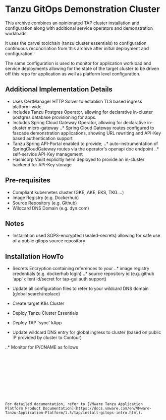 # Tanzu GitOps Demonstration Cluster

This archive combines an opinionated TAP cluster installation and configuration along with additional service operators and demonstration workloads.

It uses the carvel toolchain (tanzu cluster essentials) to configuration continuous reconciliation from this archive after initial deployment and configuration.

The same configuration is used to monitor for application workload and service deployments allowing for the state of the target cluster to be driven off this repo for application as well as platform level configuration.

## Additional Implementation Details
* Uses CertManager HTTP Solver to establish TLS based ingress platform-wide.
* Includes Tanzu Postgres Operator, allowing for declarative in-cluster postgres database provisioning for apps.
* Includes Spring Cloud Gateway Operator, allowing for declarative in-cluster micro-gateway
..* Spring Cloud Gateway routes configured to fascade demonstration applications, showing URL rewriting and API-Key based authentication support
* Tanzu Spring API-Portal enabled to provide;
..* auto-instrumentation of SpringCloudGateway routes via the operator's openapi doc endpoint
..* self-service API-Key management
* Hashicorp Vault explicitly helm deployed to provide an in-cluster backend for API-Key storage


## Pre-requisites
* Compliant kubernetes cluster (GKE, AKE, EKS, TKG....)
* Image Registry (e.g. Dockerhub)
* Source Repository (e.g. Github)
* Wildcard DNS Domain (e.g. dyn.com)

## Notes
* Installation used SOPS-encrypted (sealed-secrets) allowing for safe use of a public gitops source repository


## Installation HowTo

* Secrets Encryption containing references to your 
..* image registry credentials (e.g. dockerhub login) 
..* source repository id (e.g. github 'app' client id/secret for tap-gui auth support)

* Update all configuration files to refer to your wildcard DNS domain (global search/replace)

* Create target K8s Cluster

* Deploy Tanzu Cluster Essentials

* Deploy TAP 'sync' kApp

* Update wildcard DNS entry for global ingress to cluster (based on public IP provided by cluster to Contour)

..* Monitor for IP/CNAME as follows

```kubectl -n tanzu-system-ingress get svc -w











For detailed documentation, refer to [VMware Tanzu Application Platform Product Documentation](https://docs.vmware.com/en/VMware-Tanzu-Application-Platform/1.5/tap/install-gitops-intro.html).
